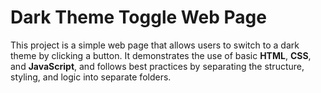 # Dark Theme Toggle Web Page

This project is a simple web page that allows users to switch to a dark theme by clicking a button. It demonstrates the use of basic **HTML**, **CSS**, and **JavaScript**, and follows best practices by separating the structure, styling, and logic into separate folders.


